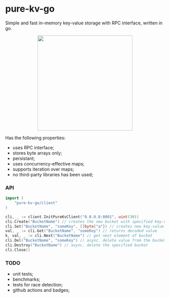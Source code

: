 # pure-kv-go  
Simple and fast in-memory key-value storage with RPC interface, written in go.  

<p align="center"> <img src="https://github.com/gasparian/pure-kv-go/blob/main/pics/logo.jpg" height=300/> </p>  

Has the following properties:  
 * uses RPC interface;  
 * stores byte arrays only;  
 * persistant;  
 * uses concurrency-effective maps;  
 * supports iteration over maps;  
 * no third-party libraries has been used;  

### API  

```go
import (
    "pure-kv-go/client"
)

cli, _ := client.InitPureKvClient("0.0.0.0:8001", uint(30))
cli.Create("BucketName") // creates the new bucket with specified key-value pair type
cli.Set("BucketName", "someKey", []byte{"a"}) // creates new key-value pair in the specified bucket
val, _ := cli.Get("BucketName", "someKey") // returns decoded value
k, val, _ := cli.Next("BucketName") // get next element of bucket
cli.Del("BucketName", "someKey") // async. delete value from the bucket
cli.Destroy("BucketName") // async. delete the specified bucket
cli.Close() 
```  

### TODO  
 - unit tests;  
 - benchmarks;  
 - tests for race detection;  
 - github actions and badges;  
